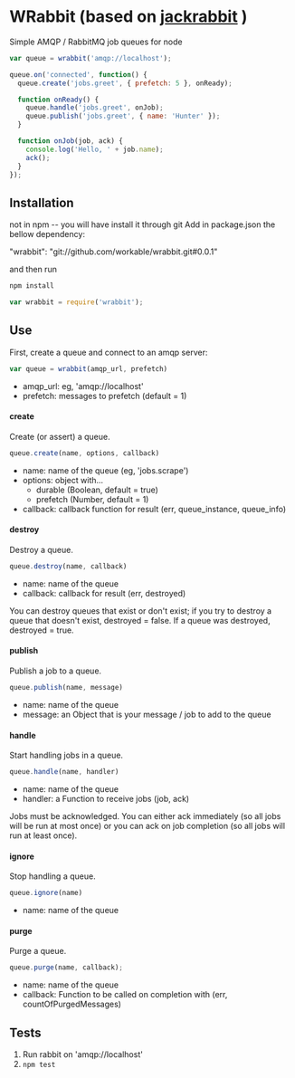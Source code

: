 # WRabbit (based on [jackrabbit](https://github.com/hunterloftis/jackrabbit) )

Simple AMQP / RabbitMQ job queues for node

```js
var queue = wrabbit('amqp://localhost');

queue.on('connected', function() {
  queue.create('jobs.greet', { prefetch: 5 }, onReady);

  function onReady() {
    queue.handle('jobs.greet', onJob);
    queue.publish('jobs.greet', { name: 'Hunter' });
  }

  function onJob(job, ack) {
    console.log('Hello, ' + job.name);
    ack();
  }
});
```

## Installation

not in npm -- you will have install it through git
Add in package.json the bellow dependency:

"wrabbit": "git://github.com/workable/wrabbit.git#0.0.1"

and then run 

```js
npm install
```

```js
var wrabbit = require('wrabbit');
```

## Use

First, create a queue and connect to an amqp server:

```js
var queue = wrabbit(amqp_url, prefetch)
```

- amqp_url: eg, 'amqp://localhost'
- prefetch: messages to prefetch (default = 1)

#### create

Create (or assert) a queue.

```js
queue.create(name, options, callback)
```

- name: name of the queue (eg, 'jobs.scrape')
- options: object with...
  - durable (Boolean, default = true)
  - prefetch (Number, default = 1)
- callback: callback function for result (err, queue_instance, queue_info)

#### destroy

Destroy a queue.

```js
queue.destroy(name, callback)
```

- name: name of the queue
- callback: callback for result (err, destroyed)

You can destroy queues that exist or don't exist;
if you try to destroy a queue that doesn't exist,
destroyed = false. If a queue was destroyed,
destroyed = true.

#### publish

Publish a job to a queue.

```js
queue.publish(name, message)
```

- name: name of the queue
- message: an Object that is your message / job to add to the queue

#### handle

Start handling jobs in a queue.

```js
queue.handle(name, handler)
```

- name: name of the queue
- handler: a Function to receive jobs (job, ack)

Jobs must be acknowledged. You can either ack immediately
(so all jobs will be run at most once) or
you can ack on job completion (so all jobs will run at least once).

#### ignore

Stop handling a queue.

```js
queue.ignore(name)
```

- name: name of the queue

#### purge

Purge a queue.

```js
queue.purge(name, callback);
```

- name: name of the queue
- callback: Function to be called on completion with (err, countOfPurgedMessages)

## Tests

1. Run rabbit on 'amqp://localhost'
2. `npm test`
